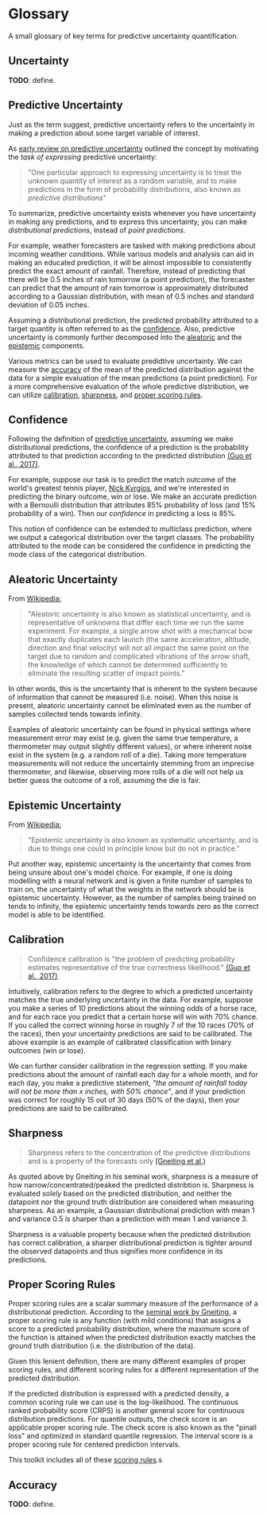 # Glossary

A small glossary of key terms for predictive uncertainty quantification.

## Uncertainty
**TODO**: define.

## Predictive Uncertainty
Just as the term suggest, predictive uncertainty refers to the uncertainty in
making a prediction about some target variable of interest.

As [early review on predictive uncertainty](http://mlg.eng.cam.ac.uk/pub/pdf/QuiRasSinetal06.pdf) outlined the concept by motivating the *task of expressing* predictive uncertainty:
> "One particular approach to expressing uncertainty is to treat the unknown quantity of 
> interest as a random variable, and to make predictions in the form 
> of probability distributions, also known as *predictive distributions*"

To summarize, predictive uncertainty exists whenever you have uncertainty in making
any predictions, and to express this uncertainty, you can make *distributional predictions*,
instead of *point predictions*.

For example, weather forecasters are tasked with making predictions about incoming weather conditions.
While various models and analysis can aid in making an educated prediction, it will be almost
impossible to consistently predict the exact amount of rainfall.
Therefore, instead of predicting that there will be 0.5 inches of rain tomorrow (a point prediction),
the forecaster can predict that the amount of rain tomorrow is approximately distributed
according to a Gaussian distribution, with mean of 0.5 inches and standard deviation of 0.05 inches.

Assuming a distributional prediction, the predicted probability attributed to a target quantity is 
often referred to as the [confidence](#Confidence).
Also, predictive uncertainty is commonly further decomposed into the [aleatoric](#Aleatoric-Uncertainty) and the 
[epistemic](#Epistemic-Uncertainty) components.

Various metrics can be used to evaluate predidtive uncertainty. 
We can measure the [accuracy](#Accuracy) of the mean of the predicted distribution against the data
for a simple evaluation of the mean predictions (a point prediction).
For a more comprehensive evaluation of the whole predictive distribution, we can utilize
[calibration](#Calibration), [sharpness](#Sharpness), and [proper scoring rules](#Proper-Scoring-Rules).


## Confidence
Following the definition of [predictive uncertainty](#Predictive-Uncertainty), 
assuming we make distributional predictions, the confidence of a prediction is the 
probability attributed to that prediction according to the predicted distribution [(Guo et al., 2017)](https://arxiv.org/pdf/1706.04599.pdf).

For example, suppose our task is to predict the match outcome of the world's greatest tennis player, [Nick Kyrgios](https://youtu.be/RaqRV9Kpy9A?t=6), 
and we're interested in predicting the binary outcome, win or lose.
We make an accurate prediction with a Bernoulli distribution that attributes 85% probability of loss (and 15% probability of a win).
Then our *confidence* in predicting a loss is 85%.

This notion of confidence can be extended to multiclass prediction, where we output a categorical 
distribution over the target classes. 
The probability attributed to the mode can be considered the confidence in predicting the 
mode class of the categorical distribution.



## Aleatoric Uncertainty
From [Wikipedia:](https://en.wikipedia.org/wiki/Uncertainty_quantification#:~:text=Aleatoric%20and%20epistemic%20uncertainty,-Uncertainty%20is%20sometimes&text=Aleatoric%20uncertainty%20is%20also%20known,we%20run%20the%20same%20experiment.&text=Epistemic%20uncertainty%20is%20also%20known,but%20do%20not%20in%20practice.)

> "Aleatoric uncertainty is also known as statistical uncertainty, and is representative of unknowns that differ each time we run the same experiment. For example, a single arrow shot with a mechanical bow that exactly duplicates each launch (the same acceleration, altitude, direction and final velocity) will not all impact the same point on the target due to random and complicated vibrations of the arrow shaft, the knowledge of which cannot be determined sufficiently to eliminate the resulting scatter of impact points."

In other words, this is the uncertainty that is inherent to the system because of information that cannot be measured (i.e. noise). When this noise is present, aleatoric uncertainty cannot be eliminated even as the number of samples collected tends towards infinity.

Examples of aleatoric uncertainty can be found in physical settings where measurement error may exist (e.g. given the same true temperature, a thermometer may output slightly different values), or where inherent noise exist in the system (e.g. a random roll of a die). Taking more temperature measurements will not reduce the uncertainty stemming from an imprecise thermometer, and likewise, observing more rolls of a die will not help us better guess the outcome of a roll, assuming the die is fair.


## Epistemic Uncertainty
From [Wikipedia:](https://en.wikipedia.org/wiki/Uncertainty_quantification#:~:text=Aleatoric%20and%20epistemic%20uncertainty,-Uncertainty%20is%20sometimes&text=Aleatoric%20uncertainty%20is%20also%20known,we%20run%20the%20same%20experiment.&text=Epistemic%20uncertainty%20is%20also%20known,but%20do%20not%20in%20practice.)

> "Epistemic uncertainty is also known as systematic uncertainty, and is due to things one could in principle know but do not in practice."

Put another way, epistemic uncertainty is the uncertainty that comes from being unsure about one's model choice. For example, if one is doing modelling with a neural network and is given a finite number of samples to train on, the uncertainty of what the weights in the network should be is epistemic uncertainty. However, as the number of samples being trained on tends to infinity, the epistemic uncertainty tends towards zero as the correct model is able to be identified.

## Calibration

> Confidence calibration is "the problem of predicting probability estimates representative of the true correctness likelihood." [(Guo et al., 2017)](https://arxiv.org/pdf/1706.04599.pdf).

Intuitively, calibration refers to the degree to which a predicted uncertainty matches
the true underlying uncertainty in the data.  For example, suppose you make a series of
10 predictions about the winning odds of a horse race, and for each race you predict
that a certain horse will win with 70% chance. If you called the correct winning horse
in roughly 7 of the 10 races (70% of the races), then your uncertainty predictions are
said to be calibrated.  The above example is an example of calibrated classification
with binary outcomes (win or lose).

We can further consider calibration in the regression setting.  If you make predictions
about the amount of rainfall each day for a whole month, and for each day, you make a
predictive statement, _"the amount of rainfall today will not be more than x inches,
with 50% chance"_, and if your prediction was correct for roughly 15 out of 30 days
(50% of the days), then your predictions are said to be calibrated.

## Sharpness

> Sharpness refers to the concentration of the predictive distributions and is a property of the forecasts only [(Gneiting et al.)](https://sites.stat.washington.edu/raftery/Research/PDF/Gneiting2007jrssb.pdf)

As quoted above by Gneiting in his seminal work, sharpness is a measure of how narrow/concentrated/peaked the
predicted distribtion is.
Sharpness is evaluated *solely* based on the predicted distribution, 
and neither the datapoint nor the ground truth distribution are considered when measuring sharpness. 
As an example, a Gaussian distributional prediction with mean 1 and variance 0.5 is 
sharper than a prediction with mean 1 and variance 3. 

Sharpness is a valuable property because when the predicted distribution has correct 
calibration, a sharper distributional prediction is tighter around the observed datapoints 
and thus signifies more confidence in its predictions. 

## Proper Scoring Rules

Proper scoring rules are a scalar summary measure of the performance of a distributional prediction.
According to the [seminal work by Gneiting](https://sites.stat.washington.edu/raftery/Research/PDF/Gneiting2007jasa.pdf),
a proper scoring rule is any function (with mild conditions) that assigns a score to a predicted probability distribution,
where the maximum score of the function is attained when the predicted distribution exactly matches the ground truth distribution 
(i.e. the distribution of the data).

Given this lenient definition, there are many different examples of proper scoring rules,
and different scoring rules for a different representation of the predicted distribution. 

If the predicted distribution is expressed with a predicted density, a common scoring rule we can use 
is the log-likelihood. 
The continuous ranked probability score (CRPS) is another general score for continuous distribution predictions. 
For quantile outputs, the check score is an applicable proper scoring rule. 
The check score is also known as the "pinall loss" and optimized in standard quantile regression. 
The interval score is a proper scoring rule for centered prediction intervals.

This toolkit includes all of these [scoring rules](uncertainty_toolbox/metrics_scoring_rule.py).s 



## Accuracy
**TODO**: define.